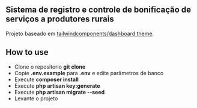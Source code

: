 ## Sistema de registro e controle de bonificação de serviços a produtores rurais

Projeto baseado em [tailwindcomponents/dashboard theme](https://github.com/tailwindcomponents/dashboard).



## How to use

- Clone o repositorio __git clone__
- Copie __.env.example__ para __.env__ e edite parâmetros de banco
- Execute __composer install__
- Execute __php artisan key:generate__
- Execute __php artisan migrate --seed__ 
- Levante o projeto 


